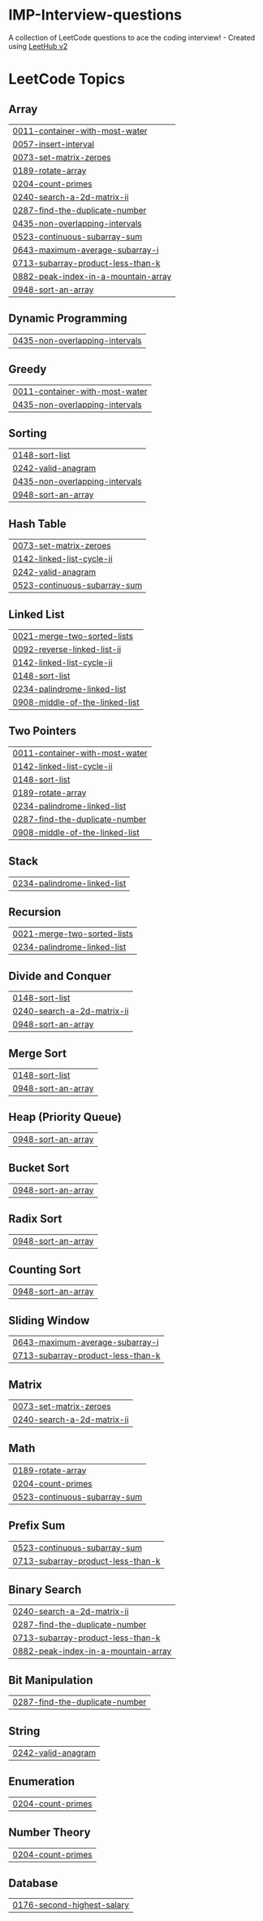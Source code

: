 # IMP-Interview-questions
A collection of LeetCode questions to ace the coding interview! - Created using [LeetHub v2](https://github.com/arunbhardwaj/LeetHub-2.0)

<!---LeetCode Topics Start-->
# LeetCode Topics
## Array
|  |
| ------- |
| [0011-container-with-most-water](https://github.com/NamanGandhi2005/IMP-Interview-questions/tree/master/0011-container-with-most-water) |
| [0057-insert-interval](https://github.com/NamanGandhi2005/IMP-Interview-questions/tree/master/0057-insert-interval) |
| [0073-set-matrix-zeroes](https://github.com/NamanGandhi2005/IMP-Interview-questions/tree/master/0073-set-matrix-zeroes) |
| [0189-rotate-array](https://github.com/NamanGandhi2005/IMP-Interview-questions/tree/master/0189-rotate-array) |
| [0204-count-primes](https://github.com/NamanGandhi2005/IMP-Interview-questions/tree/master/0204-count-primes) |
| [0240-search-a-2d-matrix-ii](https://github.com/NamanGandhi2005/IMP-Interview-questions/tree/master/0240-search-a-2d-matrix-ii) |
| [0287-find-the-duplicate-number](https://github.com/NamanGandhi2005/IMP-Interview-questions/tree/master/0287-find-the-duplicate-number) |
| [0435-non-overlapping-intervals](https://github.com/NamanGandhi2005/IMP-Interview-questions/tree/master/0435-non-overlapping-intervals) |
| [0523-continuous-subarray-sum](https://github.com/NamanGandhi2005/IMP-Interview-questions/tree/master/0523-continuous-subarray-sum) |
| [0643-maximum-average-subarray-i](https://github.com/NamanGandhi2005/IMP-Interview-questions/tree/master/0643-maximum-average-subarray-i) |
| [0713-subarray-product-less-than-k](https://github.com/NamanGandhi2005/IMP-Interview-questions/tree/master/0713-subarray-product-less-than-k) |
| [0882-peak-index-in-a-mountain-array](https://github.com/NamanGandhi2005/IMP-Interview-questions/tree/master/0882-peak-index-in-a-mountain-array) |
| [0948-sort-an-array](https://github.com/NamanGandhi2005/IMP-Interview-questions/tree/master/0948-sort-an-array) |
## Dynamic Programming
|  |
| ------- |
| [0435-non-overlapping-intervals](https://github.com/NamanGandhi2005/IMP-Interview-questions/tree/master/0435-non-overlapping-intervals) |
## Greedy
|  |
| ------- |
| [0011-container-with-most-water](https://github.com/NamanGandhi2005/IMP-Interview-questions/tree/master/0011-container-with-most-water) |
| [0435-non-overlapping-intervals](https://github.com/NamanGandhi2005/IMP-Interview-questions/tree/master/0435-non-overlapping-intervals) |
## Sorting
|  |
| ------- |
| [0148-sort-list](https://github.com/NamanGandhi2005/IMP-Interview-questions/tree/master/0148-sort-list) |
| [0242-valid-anagram](https://github.com/NamanGandhi2005/IMP-Interview-questions/tree/master/0242-valid-anagram) |
| [0435-non-overlapping-intervals](https://github.com/NamanGandhi2005/IMP-Interview-questions/tree/master/0435-non-overlapping-intervals) |
| [0948-sort-an-array](https://github.com/NamanGandhi2005/IMP-Interview-questions/tree/master/0948-sort-an-array) |
## Hash Table
|  |
| ------- |
| [0073-set-matrix-zeroes](https://github.com/NamanGandhi2005/IMP-Interview-questions/tree/master/0073-set-matrix-zeroes) |
| [0142-linked-list-cycle-ii](https://github.com/NamanGandhi2005/IMP-Interview-questions/tree/master/0142-linked-list-cycle-ii) |
| [0242-valid-anagram](https://github.com/NamanGandhi2005/IMP-Interview-questions/tree/master/0242-valid-anagram) |
| [0523-continuous-subarray-sum](https://github.com/NamanGandhi2005/IMP-Interview-questions/tree/master/0523-continuous-subarray-sum) |
## Linked List
|  |
| ------- |
| [0021-merge-two-sorted-lists](https://github.com/NamanGandhi2005/IMP-Interview-questions/tree/master/0021-merge-two-sorted-lists) |
| [0092-reverse-linked-list-ii](https://github.com/NamanGandhi2005/IMP-Interview-questions/tree/master/0092-reverse-linked-list-ii) |
| [0142-linked-list-cycle-ii](https://github.com/NamanGandhi2005/IMP-Interview-questions/tree/master/0142-linked-list-cycle-ii) |
| [0148-sort-list](https://github.com/NamanGandhi2005/IMP-Interview-questions/tree/master/0148-sort-list) |
| [0234-palindrome-linked-list](https://github.com/NamanGandhi2005/IMP-Interview-questions/tree/master/0234-palindrome-linked-list) |
| [0908-middle-of-the-linked-list](https://github.com/NamanGandhi2005/IMP-Interview-questions/tree/master/0908-middle-of-the-linked-list) |
## Two Pointers
|  |
| ------- |
| [0011-container-with-most-water](https://github.com/NamanGandhi2005/IMP-Interview-questions/tree/master/0011-container-with-most-water) |
| [0142-linked-list-cycle-ii](https://github.com/NamanGandhi2005/IMP-Interview-questions/tree/master/0142-linked-list-cycle-ii) |
| [0148-sort-list](https://github.com/NamanGandhi2005/IMP-Interview-questions/tree/master/0148-sort-list) |
| [0189-rotate-array](https://github.com/NamanGandhi2005/IMP-Interview-questions/tree/master/0189-rotate-array) |
| [0234-palindrome-linked-list](https://github.com/NamanGandhi2005/IMP-Interview-questions/tree/master/0234-palindrome-linked-list) |
| [0287-find-the-duplicate-number](https://github.com/NamanGandhi2005/IMP-Interview-questions/tree/master/0287-find-the-duplicate-number) |
| [0908-middle-of-the-linked-list](https://github.com/NamanGandhi2005/IMP-Interview-questions/tree/master/0908-middle-of-the-linked-list) |
## Stack
|  |
| ------- |
| [0234-palindrome-linked-list](https://github.com/NamanGandhi2005/IMP-Interview-questions/tree/master/0234-palindrome-linked-list) |
## Recursion
|  |
| ------- |
| [0021-merge-two-sorted-lists](https://github.com/NamanGandhi2005/IMP-Interview-questions/tree/master/0021-merge-two-sorted-lists) |
| [0234-palindrome-linked-list](https://github.com/NamanGandhi2005/IMP-Interview-questions/tree/master/0234-palindrome-linked-list) |
## Divide and Conquer
|  |
| ------- |
| [0148-sort-list](https://github.com/NamanGandhi2005/IMP-Interview-questions/tree/master/0148-sort-list) |
| [0240-search-a-2d-matrix-ii](https://github.com/NamanGandhi2005/IMP-Interview-questions/tree/master/0240-search-a-2d-matrix-ii) |
| [0948-sort-an-array](https://github.com/NamanGandhi2005/IMP-Interview-questions/tree/master/0948-sort-an-array) |
## Merge Sort
|  |
| ------- |
| [0148-sort-list](https://github.com/NamanGandhi2005/IMP-Interview-questions/tree/master/0148-sort-list) |
| [0948-sort-an-array](https://github.com/NamanGandhi2005/IMP-Interview-questions/tree/master/0948-sort-an-array) |
## Heap (Priority Queue)
|  |
| ------- |
| [0948-sort-an-array](https://github.com/NamanGandhi2005/IMP-Interview-questions/tree/master/0948-sort-an-array) |
## Bucket Sort
|  |
| ------- |
| [0948-sort-an-array](https://github.com/NamanGandhi2005/IMP-Interview-questions/tree/master/0948-sort-an-array) |
## Radix Sort
|  |
| ------- |
| [0948-sort-an-array](https://github.com/NamanGandhi2005/IMP-Interview-questions/tree/master/0948-sort-an-array) |
## Counting Sort
|  |
| ------- |
| [0948-sort-an-array](https://github.com/NamanGandhi2005/IMP-Interview-questions/tree/master/0948-sort-an-array) |
## Sliding Window
|  |
| ------- |
| [0643-maximum-average-subarray-i](https://github.com/NamanGandhi2005/IMP-Interview-questions/tree/master/0643-maximum-average-subarray-i) |
| [0713-subarray-product-less-than-k](https://github.com/NamanGandhi2005/IMP-Interview-questions/tree/master/0713-subarray-product-less-than-k) |
## Matrix
|  |
| ------- |
| [0073-set-matrix-zeroes](https://github.com/NamanGandhi2005/IMP-Interview-questions/tree/master/0073-set-matrix-zeroes) |
| [0240-search-a-2d-matrix-ii](https://github.com/NamanGandhi2005/IMP-Interview-questions/tree/master/0240-search-a-2d-matrix-ii) |
## Math
|  |
| ------- |
| [0189-rotate-array](https://github.com/NamanGandhi2005/IMP-Interview-questions/tree/master/0189-rotate-array) |
| [0204-count-primes](https://github.com/NamanGandhi2005/IMP-Interview-questions/tree/master/0204-count-primes) |
| [0523-continuous-subarray-sum](https://github.com/NamanGandhi2005/IMP-Interview-questions/tree/master/0523-continuous-subarray-sum) |
## Prefix Sum
|  |
| ------- |
| [0523-continuous-subarray-sum](https://github.com/NamanGandhi2005/IMP-Interview-questions/tree/master/0523-continuous-subarray-sum) |
| [0713-subarray-product-less-than-k](https://github.com/NamanGandhi2005/IMP-Interview-questions/tree/master/0713-subarray-product-less-than-k) |
## Binary Search
|  |
| ------- |
| [0240-search-a-2d-matrix-ii](https://github.com/NamanGandhi2005/IMP-Interview-questions/tree/master/0240-search-a-2d-matrix-ii) |
| [0287-find-the-duplicate-number](https://github.com/NamanGandhi2005/IMP-Interview-questions/tree/master/0287-find-the-duplicate-number) |
| [0713-subarray-product-less-than-k](https://github.com/NamanGandhi2005/IMP-Interview-questions/tree/master/0713-subarray-product-less-than-k) |
| [0882-peak-index-in-a-mountain-array](https://github.com/NamanGandhi2005/IMP-Interview-questions/tree/master/0882-peak-index-in-a-mountain-array) |
## Bit Manipulation
|  |
| ------- |
| [0287-find-the-duplicate-number](https://github.com/NamanGandhi2005/IMP-Interview-questions/tree/master/0287-find-the-duplicate-number) |
## String
|  |
| ------- |
| [0242-valid-anagram](https://github.com/NamanGandhi2005/IMP-Interview-questions/tree/master/0242-valid-anagram) |
## Enumeration
|  |
| ------- |
| [0204-count-primes](https://github.com/NamanGandhi2005/IMP-Interview-questions/tree/master/0204-count-primes) |
## Number Theory
|  |
| ------- |
| [0204-count-primes](https://github.com/NamanGandhi2005/IMP-Interview-questions/tree/master/0204-count-primes) |
## Database
|  |
| ------- |
| [0176-second-highest-salary](https://github.com/NamanGandhi2005/IMP-Interview-questions/tree/master/0176-second-highest-salary) |
<!---LeetCode Topics End-->